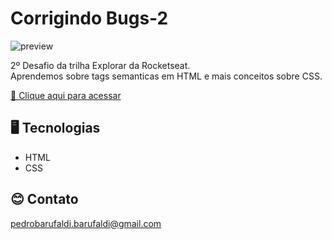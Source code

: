 # Corrigindo Bugs-2

![preview](./images/preview.png)

2º Desafio da trilha Explorar da Rocketseat.  
Aprendemos sobre tags semanticas em HTML e mais conceitos sobre CSS.

[🔗 Clique aqui para acessar](https://barufas.github.io/corrigindo-bugs-2/)

## 🖥️ Tecnologias

- HTML
- CSS

## 😊 Contato

pedrobarufaldi.barufaldi@gmail.com